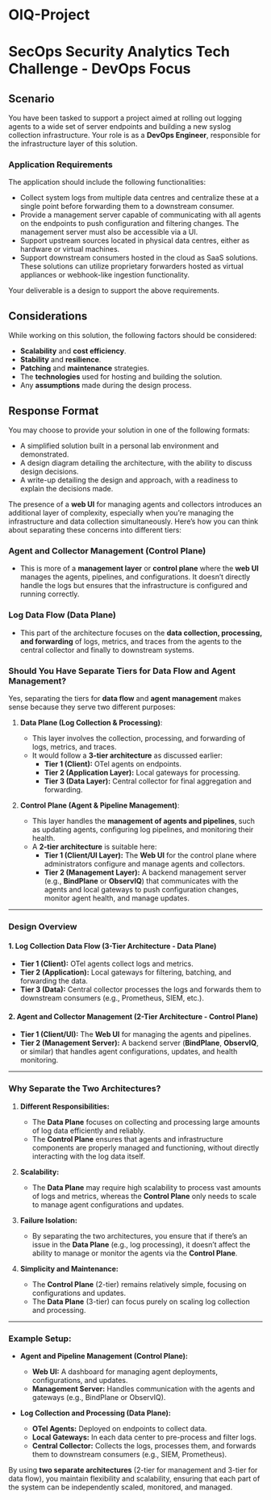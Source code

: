 # OIQ-Project

# SecOps Security Analytics Tech Challenge - DevOps Focus

## Scenario

You have been tasked to support a project aimed at rolling out logging agents to a wide set of server endpoints and building a new syslog collection infrastructure. Your role is as a **DevOps Engineer**, responsible for the infrastructure layer of this solution.

### Application Requirements

The application should include the following functionalities:

- Collect system logs from multiple data centres and centralize these at a single point before forwarding them to a downstream consumer.
- Provide a management server capable of communicating with all agents on the endpoints to push configuration and filtering changes. The management server must also be accessible via a UI.
- Support upstream sources located in physical data centres, either as hardware or virtual machines.
- Support downstream consumers hosted in the cloud as SaaS solutions. These solutions can utilize proprietary forwarders hosted as virtual appliances or webhook-like ingestion functionality.

Your deliverable is a design to support the above requirements.

## Considerations

While working on this solution, the following factors should be considered:

- **Scalability** and **cost efficiency**.
- **Stability** and **resilience**.
- **Patching** and **maintenance** strategies.
- The **technologies** used for hosting and building the solution.
- Any **assumptions** made during the design process.

## Response Format

You may choose to provide your solution in one of the following formats:

- A simplified solution built in a personal lab environment and demonstrated.
- A design diagram detailing the architecture, with the ability to discuss design decisions.
- A write-up detailing the design and approach, with a readiness to explain the decisions made.


The presence of a **web UI** for managing agents and collectors introduces an additional layer of complexity, especially when you’re managing the infrastructure and data collection simultaneously. Here’s how you can think about separating these concerns into different tiers:

### **Agent and Collector Management (Control Plane)**
- This is more of a **management layer** or **control plane** where the **web UI** manages the agents, pipelines, and configurations. It doesn’t directly handle the logs but ensures that the infrastructure is configured and running correctly.
  
### **Log Data Flow (Data Plane)**
- This part of the architecture focuses on the **data collection, processing, and forwarding** of logs, metrics, and traces from the agents to the central collector and finally to downstream systems.

### **Should You Have Separate Tiers for Data Flow and Agent Management?**

Yes, separating the tiers for **data flow** and **agent management** makes sense because they serve two different purposes:

1. **Data Plane (Log Collection & Processing)**: 
   - This layer involves the collection, processing, and forwarding of logs, metrics, and traces.
   - It would follow a **3-tier architecture** as discussed earlier:
     - **Tier 1 (Client):** OTel agents on endpoints.
     - **Tier 2 (Application Layer):** Local gateways for processing.
     - **Tier 3 (Data Layer):** Central collector for final aggregation and forwarding.
   
2. **Control Plane (Agent & Pipeline Management)**: 
   - This layer handles the **management of agents and pipelines**, such as updating agents, configuring log pipelines, and monitoring their health.
   - A **2-tier architecture** is suitable here:
     - **Tier 1 (Client/UI Layer):** The **Web UI** for the control plane where administrators configure and manage agents and collectors.
     - **Tier 2 (Management Layer):** A backend management server (e.g., **BindPlane** or **ObservIQ**) that communicates with the agents and local gateways to push configuration changes, monitor agent health, and manage updates.

---

### **Design Overview**

#### **1. Log Collection Data Flow (3-Tier Architecture - Data Plane)**
- **Tier 1 (Client):** OTel agents collect logs and metrics.
- **Tier 2 (Application):** Local gateways for filtering, batching, and forwarding the data.
- **Tier 3 (Data):** Central collector processes the logs and forwards them to downstream consumers (e.g., Prometheus, SIEM, etc.).

#### **2. Agent and Collector Management (2-Tier Architecture - Control Plane)**
- **Tier 1 (Client/UI):** The **Web UI** for managing the agents and pipelines.
- **Tier 2 (Management Server):** A backend server (**BindPlane**, **ObservIQ**, or similar) that handles agent configurations, updates, and health monitoring.

---

### **Why Separate the Two Architectures?**

1. **Different Responsibilities:**
   - The **Data Plane** focuses on collecting and processing large amounts of log data efficiently and reliably.
   - The **Control Plane** ensures that agents and infrastructure components are properly managed and functioning, without directly interacting with the log data itself.

2. **Scalability:**
   - The **Data Plane** may require high scalability to process vast amounts of logs and metrics, whereas the **Control Plane** only needs to scale to manage agent configurations and updates.

3. **Failure Isolation:**
   - By separating the two architectures, you ensure that if there’s an issue in the **Data Plane** (e.g., log processing), it doesn’t affect the ability to manage or monitor the agents via the **Control Plane**.

4. **Simplicity and Maintenance:**
   - The **Control Plane** (2-tier) remains relatively simple, focusing on configurations and updates.
   - The **Data Plane** (3-tier) can focus purely on scaling log collection and processing.

---

### **Example Setup:**

- **Agent and Pipeline Management (Control Plane):**
  - **Web UI:** A dashboard for managing agent deployments, configurations, and updates.
  - **Management Server:** Handles communication with the agents and gateways (e.g., BindPlane or ObservIQ).

- **Log Collection and Processing (Data Plane):**
  - **OTel Agents:** Deployed on endpoints to collect data.
  - **Local Gateways:** In each data center to pre-process and filter logs.
  - **Central Collector:** Collects the logs, processes them, and forwards them to downstream consumers (e.g., SIEM, Prometheus).

By using **two separate architectures** (2-tier for management and 3-tier for data flow), you maintain flexibility and scalability, ensuring that each part of the system can be independently scaled, monitored, and managed.
